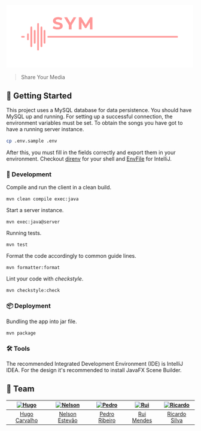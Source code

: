 [hugo]: https://github.com/HugoCarvalho99
[hugo-pic]: https://github.com/HugoCarvalho99.png?size=120
[nelson]: https://github.com/nelsonmestevao
[nelson-pic]: https://github.com/nelsonmestevao.png?size=120
[pedro]: https://github.com/pedroribeiro22
[pedro-pic]: https://github.com/pedroribeiro22.png?size=120
[rui]: https://github.com/ruimendes29
[rui-pic]: https://github.com/ruimendes29.png?size=120
[ricardo]: https://github.com/ricardoslv
[ricardo-pic]: https://github.com/ricardoslv.png?size=120

<div align="left">
    <img src="src/main/resources/images/logo.png" alt="Share Your Media" width="500px">
</div>

> Share Your Media

## :rocket: Getting Started

This project uses a MySQL database for data persistence. You should have MySQL
up and running. For setting up a successful connection, the environment
variables must be set. To obtain the songs you have got to have a running server
instance.

```bash
cp .env.sample .env
```

After this, you must fill in the fields correctly and export them in your
environment. Checkout [direnv](https://direnv.net/) for your shell and
[EnvFile](https://github.com/Ashald/EnvFile) for IntelliJ.

### :hammer: Development

Compile and run the client in a clean build.

```
mvn clean compile exec:java
```

Start a server instance.

```
mvn exec:java@server
```

Running tests.

```
mvn test
```

Format the code accordingly to common guide lines.

```
mvn formatter:format
```

Lint your code with _checkstyle_.

```
mvn checkstyle:check
```

### :package: Deployment

Bundling the app into jar file.

```
mvn package
```

### :hammer_and_wrench: Tools

The recommended Integrated Development Environment (IDE) is IntelliJ IDEA. For
the design it's recommended to install JavaFX Scene Builder.

## :busts_in_silhouette: Team

[![Hugo][hugo-pic]][hugo] | [![Nelson][nelson-pic]][nelson] | [![Pedro][pedro-pic]][pedro] | [![Rui][rui-pic]][rui] | [![Ricardo][ricardo-pic]][ricardo] 
:---: | :---: | :---: | :---: | :---:
[Hugo Carvalho][hugo] | [Nelson Estevão][nelson] | [Pedro Ribeiro][pedro] | [Rui Mendes][rui] | [Ricardo Silva][ricardo]
